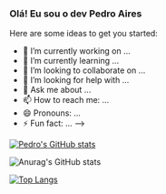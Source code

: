 ### Olá! Eu sou o dev Pedro Aires



Here are some ideas to get you started:

- 🔭 I’m currently working on ...
- 🌱 I’m currently learning ...
- 👯 I’m looking to collaborate on ...
- 🤔 I’m looking for help with ...
- 💬 Ask me about ...
- 📫 How to reach me: ...
- 😄 Pronouns: ...
- ⚡ Fun fact: ...
-->

[![Pedro's GitHub stats](https://github-readme-stats.vercel.app/api?username=aires1294)](https://github.com/anuraghazra/github-readme-stats)

![Anurag's GitHub stats](https://github-readme-stats.vercel.app/api?username=aires1294&show_icons=true&theme=transparent)

[![Top Langs](https://github-readme-stats.vercel.app/api/top-langs/?username=aires1294&hide_progress=false&theme=transparent)](https://github.com/anuraghazra/github-readme-stats)
